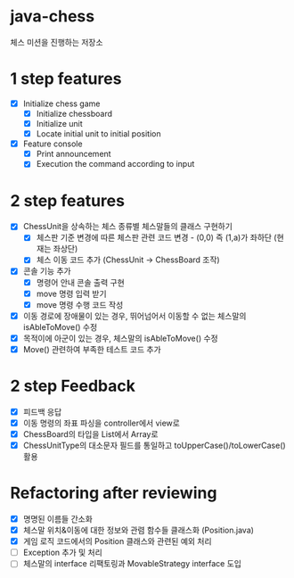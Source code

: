 # java-chess
체스 미션을 진행하는 저장소

# 1 step features
* [x] Initialize chess game
  * [x] Initialize chessboard
  * [x] Initialize unit
  * [x] Locate initial unit to initial position
* [x] Feature console
  * [x] Print announcement
  * [x] Execution the command according to input

# 2 step features
* [x] ChessUnit을 상속하는 체스 종류별 체스말들의 클래스 구현하기
  * [x] 체스판 기준 변경에 따른 체스판 관련 코드 변경 - (0,0) 즉 (1,a)가 좌하단 (현재는 좌상단)
  * [x] 체스 이동 코드 추가 (ChessUnit -> ChessBoard 조작)
* [x] 콘솔 기능 추가
  * [x] 명령어 안내 콘솔 출력 구현
  * [x] move 명령 입력 받기
  * [x] move 명령 수행 코드 작성
* [x] 이동 경로에 장애물이 있는 경우, 뛰어넘어서 이동할 수 없는 체스말의 isAbleToMove() 수정
* [x] 목적이에 아군이 있는 경우, 체스말의 isAbleToMove() 수정
* [x] Move() 관련하여 부족한 테스트 코드 추가

# 2 step Feedback 
* [x] 피드백 응답
* [x] 이동 명령의 좌표 파싱을 controller에서 view로 
* [x] ChessBoard의 타입을 List에서 Array로
* [x] ChessUnitType의 대소문자 필드를 통일하고 toUpperCase()/toLowerCase() 활용

# Refactoring after reviewing 
* [x] 명명된 이름들 간소화
* [x] 체스말 위치&이동에 대한 정보와 관렴 함수들 클래스화 (Position.java)
* [x] 게임 로직 코드에서의 Position 클래스와 관련된 예외 처리
* [ ] Exception 추가 및 처리
* [ ] 체스말의 interface 리팩토링과 MovableStrategy interface 도입
